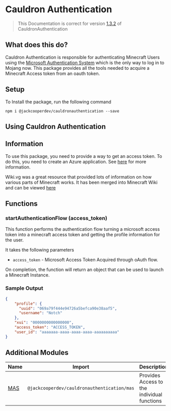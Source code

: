 # Cauldron Authentication

> This Documentation is correct for version [1.3.2](https://github.com/jackcooperdev/CauldronAuthentication/releases/tag/1.3.2) of CauldronAuthentication


## What does this do?

Cauldron Authentication is responsible
for authenticating Minecraft Users
using the [Microsoft Authentication System](https://minecraft.wiki/w/Microsoft_authentication)
which is the only way to log in to Mojang now.
This package provides all the tools needed to acquire a Minecraft Access token from an oauth token.

## Setup

To Install the package, run the following command

```
npm i @jackcooperdev/cauldronauthentication --save
```

## Using Cauldron Authentication

## Information

To use this package, you need to provide a way to get an access token.
To do this, you need to create an Azure application.
See [here](https://blog.jackcooper.me/posts/inside-authenticator) for more information.

Wiki.vg was a great resource that provided lots of information on how various parts of Minecraft works.
It has been merged into Minecraft Wiki
and can be viewed [here](https://minecraft.wiki/w/Microsoft_authentication#Navigation)


## Functions

### startAuthenticationFlow (access_token)

This function performs the authentication flow turning a microsoft access token into a minecraft access token and getting the profile information for the user.

It takes the following parameters

+ `access_token` - Microsoft Access Token Acquired through oAuth flow.

On completion,
the function will return an object that can be used to launch a Minecraft Instance.

### Sample Output

```json
{
    "profile": {
      "uuid": "069a79f444e94726a5befca90e38aaf5",
      "username": "Notch"
    },
    "xui": "0000000000000000",
    "access_token": "ACCESS_TOKEN",
    "user_id": "aaaaaaa-aaaa-aaaa-aaaa-aaaaaaaaaa"
}
```

## Additional Modules

| Name                       | Import                                     | Description                                 |
|----------------------------|--------------------------------------------|---------------------------------------------|
| [MAS](/authentication/mas) | `@jackcooperdev/cauldronauthentication/mas` | Provides Access to the individual functions |

